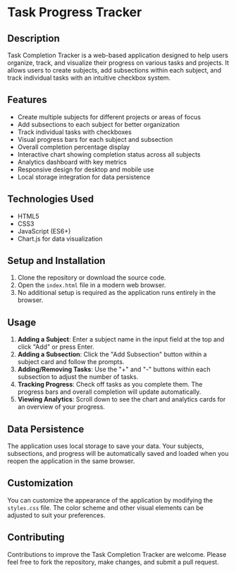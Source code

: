 # Task Progress Tracker

## Description
Task Completion Tracker is a web-based application designed to help users organize, track, and visualize their progress on various tasks and projects. It allows users to create subjects, add subsections within each subject, and track individual tasks with an intuitive checkbox system.

## Features
- Create multiple subjects for different projects or areas of focus
- Add subsections to each subject for better organization
- Track individual tasks with checkboxes
- Visual progress bars for each subject and subsection
- Overall completion percentage display
- Interactive chart showing completion status across all subjects
- Analytics dashboard with key metrics
- Responsive design for desktop and mobile use
- Local storage integration for data persistence

## Technologies Used
- HTML5
- CSS3
- JavaScript (ES6+)
- Chart.js for data visualization

## Setup and Installation
1. Clone the repository or download the source code.
2. Open the `index.html` file in a modern web browser.
3. No additional setup is required as the application runs entirely in the browser.

## Usage
1. **Adding a Subject**: Enter a subject name in the input field at the top and click "Add" or press Enter.
2. **Adding a Subsection**: Click the "Add Subsection" button within a subject card and follow the prompts.
3. **Adding/Removing Tasks**: Use the "+" and "-" buttons within each subsection to adjust the number of tasks.
4. **Tracking Progress**: Check off tasks as you complete them. The progress bars and overall completion will update automatically.
5. **Viewing Analytics**: Scroll down to see the chart and analytics cards for an overview of your progress.

## Data Persistence
The application uses local storage to save your data. Your subjects, subsections, and progress will be automatically saved and loaded when you reopen the application in the same browser.

## Customization
You can customize the appearance of the application by modifying the `styles.css` file. The color scheme and other visual elements can be adjusted to suit your preferences.

## Contributing
Contributions to improve the Task Completion Tracker are welcome. Please feel free to fork the repository, make changes, and submit a pull request.

